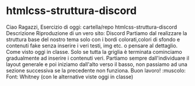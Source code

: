 # htmlcss-struttura-discord
Ciao Ragazzi,
Esercizio di oggi:
cartella/repo htmlcss-struttura-discord
Descrizione
Riproduzione di un vero sito: Discord
Partiamo dal realizzare la struttura base del nostro tema solo con i bordi colorati,colori di sfondo e contenuti fake senza inserire i veri testi, img etc. o pensare al dettaglio. Come visto oggi in classe.
Solo se tutta la griglia è terminata cominciamo gradualmente ad inserire i contenuti veri.
Partiamo sempre dall'individuare il layout generale e poi iniziamo dall'alto verso il basso, non passiamo ad una sezione successiva se la precedente non funziona.
Buon lavoro! :muscolo:
Font: Whitney (con le alternative viste oggi in classe)

